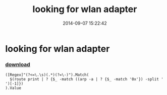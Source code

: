 ﻿---
pid:            5407
poster:         greg zakharov
title:          looking for wlan adapter
date:           2014-09-07 15:22:42
format:         posh
parent:         0
parent:         0

---

# looking for wlan adapter

### [download](5407.ps1)



```posh
([Regex]"(?<=\.\s)(.*)(?=\-)").Match(
  $(route print | ? {$_ -match ((arp -a | ? {$_ -match '0x'}) -split ' ')[-1]})
).Value
```
